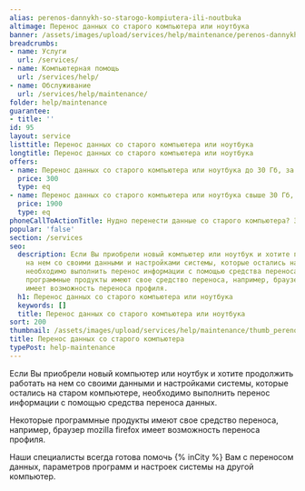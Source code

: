 ```yaml
---
alias: perenos-dannykh-so-starogo-kompiutera-ili-noutbuka
altimage: Перенос данных со старого компьютера или ноутбука
banner: /assets/images/upload/services/help/maintenance/perenos-dannykh-so-starogo-kompiutera-ili-noutbuka.jpg
breadcrumbs:
- name: Услуги
  url: /services/
- name: Компьютерная помощь
  url: /services/help/
- name: Обслуживание
  url: /services/help/maintenance/
folder: help/maintenance
guarantee:
- title: ''
id: 95
layout: service
listtitle: Перенос данных со старого компьютера или ноутбука
longtitle: Перенос данных со старого компьютера или ноутбука
offers:
- name: Перенос данных со старого компьютера или ноутбука до 30 Гб, за 1 Гб
  price: 300
  type: eq
- name: Перенос данных со старого компьютера или ноутбука свыше 30 Гб, за 1 Час
  price: 1900
  type: eq
phoneCallToActionTitle: Нудно перенести данные со старого компьютера? Звоните!
popular: 'false'
section: /services
seo:
  description: Если Вы приобрели новый компьютер или ноутбук и хотите продолжить работать
    на нем со своими данными и настройками системы, которые остались на старом компьютере,
    необходимо выполнить перенос информации с помощью средства переноса данных. Некоторые
    программные продукты имеют свое средство переноса, например, браузер mozilla firefox
    имеет возможность переноса профиля.
  h1: Перенос данных со старого компьютера или ноутбука
  keywords: []
  title: Перенос данных со старого компьютера или ноутбука
sort: 200
thumbnail: /assets/images/upload/services/help/maintenance/thumb_perenos-dannykh-so-starogo-kompiutera-ili-noutbuka.jpg
title: Перенос данных со старого компьютера
typePost: help-maintenance
---
```

Если Вы приобрели новый компьютер или ноутбук и хотите продолжить работать на нем со своими данными и настройками системы, которые остались на старом компьютере, необходимо выполнить перенос информации с помощью средства переноса данных.

Некоторые программные продукты имеют свое средство переноса, например, браузер mozilla firefox имеет возможность переноса профиля.

Наши специалисты всегда готова помочь {% inCity %} Вам с переносом данных, параметров программ и настроек системы на другой компьютер.

